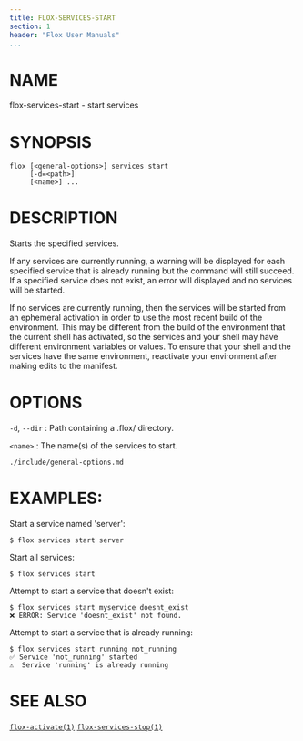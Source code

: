 ```yaml
---
title: FLOX-SERVICES-START
section: 1
header: "Flox User Manuals"
...
```


# NAME

flox-services-start - start services

# SYNOPSIS

```
flox [<general-options>] services start
     [-d=<path>]
     [<name>] ...
```

# DESCRIPTION

Starts the specified services.

If any services are currently running, a warning will be displayed for each
specified service that is already running but the command will still succeed.
If a specified service does not exist, an error will displayed and no services
will be started.

If no services are currently running, then the services will be started from an
ephemeral activation in order to use the most recent build of the environment.
This may be different from the build of the environment that the current shell
has activated, so the services and your shell may have different environment
variables or values. To ensure that your shell and the services have the same
environment, reactivate your environment after making edits to the manifest.

# OPTIONS

`-d`, `--dir`
:   Path containing a .flox/ directory.

`<name>`
:   The name(s) of the services to start.

```{.include}
./include/general-options.md
```

# EXAMPLES:

Start a service named 'server':

```
$ flox services start server
```

Start all services:

```
$ flox services start
```

Attempt to start a service that doesn't exist:
```
$ flox services start myservice doesnt_exist
❌ ERROR: Service 'doesnt_exist' not found.  
```

Attempt to start a service that is already running:
```
$ flox services start running not_running
✅ Service 'not_running' started  
⚠️  Service 'running' is already running
```

# SEE ALSO
[`flox-activate(1)`](./flox-activate.md)
[`flox-services-stop(1)`](./flox-services-stop.md)
